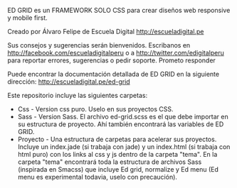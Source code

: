 ED GRID  es un FRAMEWORK SOLO CSS para crear diseños web responsive y mobile first. 

Creado por Álvaro Felipe de Escuela Digital http://escueladigital.pe

Sus consejos y sugerencias serán bienvenidos. Escribanos en http://facebook.com/escueladigitalperu o a http://twitter.com/edigitalperu para reportar errores, sugerencias o pedir soporte. Prometo responder

Puede encontrar la documentación detallada de ED GRID en la siguiente dirección: http://escueladigital.pe/ed-grid

Este repositorio incluye las siguientes carpetas:

* Css - Version css puro. Uselo en sus proyectos CSS.
* Sass - Version Sass. El archivo ed-grid.scss es el que debe importar en su estructura de proyecto. Ahí también encontrará las variables de ED GRID.
* Proyecto - Una estructura de carpetas para acelerar sus proyectos. Incluye un index.jade (si trabaja con jade) y un index.html (si trabaja con html puro) con los links al css y js dentro de la carpeta "tema". En la carpeta "tema" encontrará toda la estructura de archivos Sass (inspirada en Smacss) que incluye Ed grid, normalize y Ed menu (Ed menu es experimental todavia, uselo con precaución).